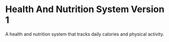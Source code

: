 Health And Nutrition System Version 1
=====================================

A health and nutrition system that tracks daily calories and physical activity.
